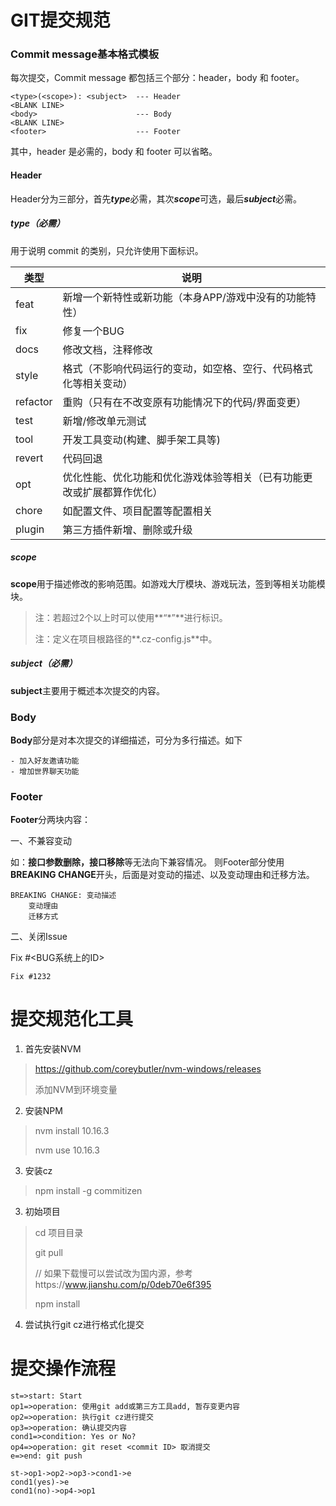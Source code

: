 # GIT提交规范

### Commit message基本格式模板

每次提交，Commit message 都包括三个部分：header，body 和 footer。

```
<type>(<scope>): <subject>  --- Header
<BLANK LINE>
<body>						--- Body
<BLANK LINE>
<footer>					--- Footer
```

其中，header 是必需的，body 和 footer 可以省略。

#### Header

Header分为三部分，首先***type***必需，其次***scope***可选，最后***subject***必需。

##### type（必需）

用于说明 commit 的类别，只允许使用下面标识。

| 类型     | 说明                                                         |
| -------- | ------------------------------------------------------------ |
| feat     | 新增一个新特性或新功能（本身APP/游戏中没有的功能特性）       |
| fix      | 修复一个BUG                                                  |
| docs     | 修改文档，注释修改                                           |
| style    | 格式（不影响代码运行的变动，如空格、空行、代码格式化等相关变动） |
| refactor | 重购（只有在不改变原有功能情况下的代码/界面变更）            |
| test     | 新增/修改单元测试                                            |
| tool     | 开发工具变动(构建、脚手架工具等)                             |
| revert   | 代码回退                                                     |
| opt      | 优化性能、优化功能和优化游戏体验等相关（已有功能更改或扩展都算作优化） |
| chore    | 如配置文件、项目配置等配置相关                               |
| plugin   | 第三方插件新增、删除或升级                                   |

##### scope

**scope**用于描述修改的影响范围。如游戏大厅模块、游戏玩法，签到等相关功能模块。

> 注：若超过2个以上时可以使用**“*”**进行标识。
>
> 注：定义在项目根路径的**.cz-config.js**中。

##### subject（必需）

**subject**主要用于概述本次提交的内容。

### Body

**Body**部分是对本次提交的详细描述，可分为多行描述。如下

```
- 加入好友邀请功能
- 增加世界聊天功能
```

### Footer

**Footer**分两块内容：

一、不兼容变动

如：**接口参数删除，接口移除**等无法向下兼容情况。
则Footer部分使用**BREAKING CHANGE**开头，后面是对变动的描述、以及变动理由和迁移方法。

```
BREAKING CHANGE: 变动描述
	变动理由
	迁移方式
```

二、关闭Issue

Fix #<BUG系统上的ID>

```
Fix #1232
```

# 提交规范化工具

1. 首先安装NVM

> https://github.com/coreybutler/nvm-windows/releases
>
> 添加NVM到环境变量

2. 安装NPM

> nvm install 10.16.3
>
> nvm use 10.16.3

3. 安装cz

> npm install -g commitizen

3. 初始项目

> cd 项目目录
>
> git pull
>
> // 如果下载慢可以尝试改为国内源，参考https://www.jianshu.com/p/0deb70e6f395
>
> npm install

4. 尝试执行git cz进行格式化提交

# 提交操作流程

```flow
st=>start: Start
op1=>operation: 使用git add或第三方工具add, 暂存变更内容
op2=>operation: 执行git cz进行提交
op3=>operation: 确认提交内容
cond1=>condition: Yes or No?
op4=>operation: git reset <commit ID> 取消提交
e=>end: git push

st->op1->op2->op3->cond1->e
cond1(yes)->e
cond1(no)->op4->op1
```

